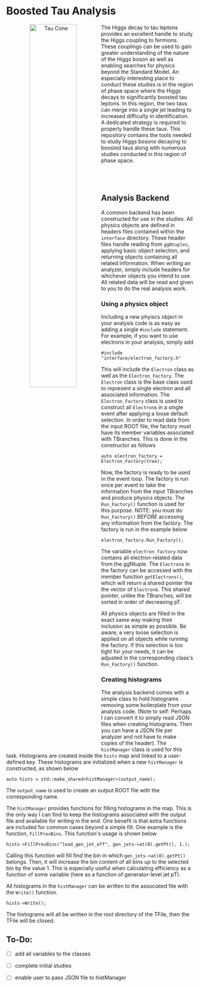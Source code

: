 # Boosted Tau Analysis

<p align="center"><img src="https://amva4newphysics.files.wordpress.com/2017/07/tausignature_trans.png" width="50%" title="Tau Cone" align='left'></p>
The Higgs decay to tau leptons provides an excellent handle to study the Higgs coupling to fermions. These couplings can be used to gain greater understanding of the nature of the Higgs boson as well as enabling searches for physics beyond the Standard Model. An especially interesting place to conduct these studies is in the region of phase space where the Higgs decays to significantly boosted tau leptons. In this region, the two taus can merge into a single jet leading to increased difficulty in identification. A dedicated strategy is required to properly handle these taus. This repository contains the tools needed to study Higgs bosons decaying to boosted taus along with numerous studies conducted in this region of phase space. <br/><br/><br/><br/>

## Analysis Backend
A common backend has been constructed for use in the studies. All physics objects are defined in headers files contained within the `interface` directory. These header files handle reading from `ggNtuples`, applying basic object selection, and returning objects containing all related information. When writing an analyzer, simply include headers for whichever objects you intend to use. All related data will be read and given to you to do the real analysis work.

### Using a physics object
Including a new phyiscs object in your analysis code is as easy as adding a single `#include` statement. For example, if you want to use electrons in your analysis, simply add
```
#include "interface/electron_factory.h"
```
This will include the `Electron` class as well as the `Electron_Factory`. The `Electron` class is the base class used to represent a single electron and all associated information. The `Electron_Factory` class is used to construct all `Electron`s in a single event after applying a loose default selection. In order to read data from the input ROOT file, the factory must have its member variables associated with TBranches. This is done in the constructor as follows
```
auto electron_factory = Electron_Factory(tree);
```
Now, the factory is ready to be used in the event loop. The factory is run once per event to take the information from the input TBranches and produce physics objects. The `Run_Factory()` function is used for this purpose. NOTE: you must do `Run_Factory()` _BEFORE_ accessing any information from the factory. The factory is run in the example below
```
electron_factory.Run_Factory();
```
The variable `electron_factory` now contains all electron-related data from the ggNtuple. The `Electron`s in the factory can be accessed with the member function `getElectrons()`, which will return a shared pointer the the vector of `Electron`s. This shared pointer, unlike the TBranches, will be sorted in order of decreasing pT.

All physics objects are filled in the exact same way making their inclusion as simple as possible. Be aware, a very loose selection is applied on all objects while running the factory. If this selection is too tight for your needs, it can be adjusted in the corresponding class's `Run_Factory()` function.

### Creating histograms
The analysis backend comes with a simple class to hold histograms removing some boilerplate from your analysis code. (Note to self: Perhaps I can convert it to simply read JSON files when creating histograms. Then you can have a JSON file per analyzer and not have to make copies of the header). The `histManager` class is used for this task. Histograms are created inside the `hists` map and linked to a user-defined key. These histograms are initialized when a new `histManager` is constructed, as shown below
```
auto hists = std::make_shared<histManager>(output_name);
```
The `output_name` is used to create an output ROOT file with the corresponding name. 

The `histManager` provides functions for filling histograms in the map. This is the only way I can find to keep the histograms associated with the output file and available for writing in the end. One benefit is that extra functions are included for common cases beyond a simple fill. One example is the function, `FillPrevBins`. This function's usage is shown below
```
hists->FillPrevBins("lead_gen_jet_eff", gen_jets->at(0).getPt(), 1.);
```
Calling this function will fill find the bin in which `gen_jets->at(0).getPt()` belongs. Then, it will increase the bin content of all bins up to the selected bin by the value 1. This is especially useful when calculating efficiency as a function of some variable (here as a function of generator-level jet pT).

All histograms in the `histManager` can be written to the associated file with the `Write()` function.
```
hists->Write();
```
The histograms will all be written in the root directory of the TFile, then the TFile will be closed.


## To-Do:
- [ ] add all variables to the classes
- [ ] complete initial studies
- [ ] enable user to pass JSON file to histManager

